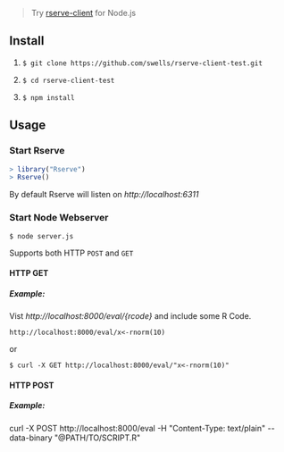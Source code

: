 
> Try [rserve-client](https://www.npmjs.com/package/rserve-client) for Node.js

## Install

1. `$ git clone https://github.com/swells/rserve-client-test.git`

2. `$ cd rserve-client-test`

2. `$ npm install`

## Usage

### Start Rserve

```R
> library("Rserve")
> Rserve()
```

By default Rserve will listen on *http://localhost:6311*

### Start Node Webserver
```
$ node server.js
```

Supports both HTTP `POST` and `GET`

#### HTTP GET

##### Example:

Vist *http://localhost:8000/eval/{rcode}* and include some R Code. 

```
http://localhost:8000/eval/x<-rnorm(10)
```

or

```
$ curl -X GET http://localhost:8000/eval/"x<-rnorm(10)"
```

#### HTTP POST

##### Example:

curl -X POST http://localhost:8000/eval -H "Content-Type: text/plain" --data-binary "@PATH/TO/SCRIPT.R"
